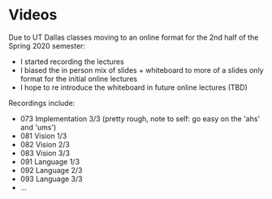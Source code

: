 # Videos

Due to UT Dallas classes moving to an online format for the 2nd half of the Spring 2020 semester:

* I started recording the lectures
* I biased the in person mix of slides + whiteboard to more of a slides only format for the initial online lectures
* I hope to re introduce the whiteboard in future online lectures (TBD)

Recordings include:

* 073 Implementation 3/3 (pretty rough, note to self: go easy on the 'ahs' and 'ums')
* 081 Vision 1/3
* 082 Vision 2/3
* 083 Vision 3/3
* 091 Language 1/3
* 092 Language 2/3
* 093 Language 3/3
* ...
